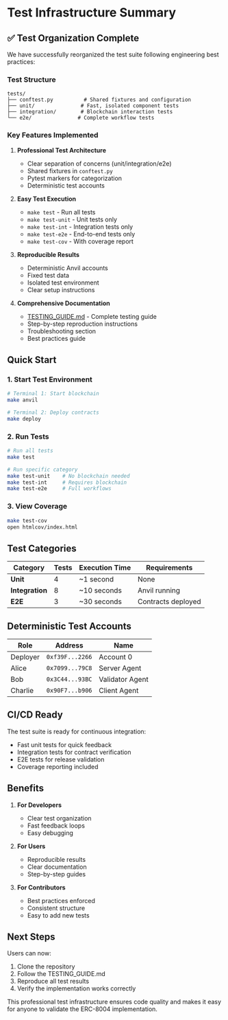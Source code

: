 # Test Infrastructure Summary

## ✅ Test Organization Complete

We have successfully reorganized the test suite following engineering best practices:

### Test Structure
```
tests/
├── conftest.py          # Shared fixtures and configuration
├── unit/               # Fast, isolated component tests
├── integration/        # Blockchain interaction tests  
└── e2e/               # Complete workflow tests
```

### Key Features Implemented

1. **Professional Test Architecture**
   - Clear separation of concerns (unit/integration/e2e)
   - Shared fixtures in `conftest.py`
   - Pytest markers for categorization
   - Deterministic test accounts

2. **Easy Test Execution**
   - `make test` - Run all tests
   - `make test-unit` - Unit tests only
   - `make test-int` - Integration tests only
   - `make test-e2e` - End-to-end tests only
   - `make test-cov` - With coverage report

3. **Reproducible Results**
   - Deterministic Anvil accounts
   - Fixed test data
   - Isolated test environment
   - Clear setup instructions

4. **Comprehensive Documentation**
   - [TESTING_GUIDE.md](TESTING_GUIDE.md) - Complete testing guide
   - Step-by-step reproduction instructions
   - Troubleshooting section
   - Best practices guide

## Quick Start

### 1. Start Test Environment
```bash
# Terminal 1: Start blockchain
make anvil

# Terminal 2: Deploy contracts
make deploy
```

### 2. Run Tests
```bash
# Run all tests
make test

# Run specific category
make test-unit    # No blockchain needed
make test-int     # Requires blockchain
make test-e2e     # Full workflows
```

### 3. View Coverage
```bash
make test-cov
open htmlcov/index.html
```

## Test Categories

| Category | Tests | Execution Time | Requirements |
|----------|-------|---------------|--------------|
| **Unit** | 4 | ~1 second | None |
| **Integration** | 8 | ~10 seconds | Anvil running |
| **E2E** | 3 | ~30 seconds | Contracts deployed |

## Deterministic Test Accounts

| Role | Address | Name |
|------|---------|------|
| Deployer | `0xf39F...2266` | Account 0 |
| Alice | `0x7099...79C8` | Server Agent |
| Bob | `0x3C44...93BC` | Validator Agent |
| Charlie | `0x90F7...b906` | Client Agent |

## CI/CD Ready

The test suite is ready for continuous integration:
- Fast unit tests for quick feedback
- Integration tests for contract verification
- E2E tests for release validation
- Coverage reporting included

## Benefits

1. **For Developers**
   - Clear test organization
   - Fast feedback loops
   - Easy debugging

2. **For Users**
   - Reproducible results
   - Clear documentation
   - Step-by-step guides

3. **For Contributors**
   - Best practices enforced
   - Consistent structure
   - Easy to add new tests

## Next Steps

Users can now:
1. Clone the repository
2. Follow the TESTING_GUIDE.md
3. Reproduce all test results
4. Verify the implementation works correctly

This professional test infrastructure ensures code quality and makes it easy for anyone to validate the ERC-8004 implementation.